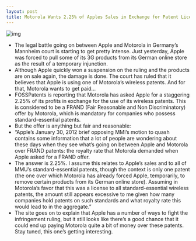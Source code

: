 ```yaml
---
layout: post
title: Motorola Wants 2.25% of Apples Sales in Exchange for Patent License
---
```

![img](http://media.idownloadblog.com/wp-content/uploads/2011/12/scale-apple-motorola.jpg)
* The legal battle going on between Apple and Motorola in Germany’s Mannheim court is starting to get pretty intense. Just yesterday, Apple was forced to pull some of its 3G products from its German online store as the result of a temporary injunction.
* Although Apple quickly won a suspension on the ruling and the products are on sale again, the damage is done. The court has ruled that it believes that Apple is using one of Motorola’s wireless patents. And for that, Motorola wants to get paid…
* FOSSPatents is reporting that Motorola has asked Apple for a staggering 2.25% of its profits in exchange for the use of its wireless patents. This is considered to be a FRAND (Fair Reasonable and Non Discriminatory) offer by Motorola, which is mandatory for companies who possess standard-essential patents.
* But the offer is anything but fair and reasonable:
* “Apple’s January 30, 2012 brief opposing MMI’s motion to quash contains some information that a lot of people are wondering about these days when they see what’s going on between Apple and Motorola over FRAND patents: the royalty rate that Motorola demanded when Apple asked for a FRAND offer.
* The answer is 2.25%. I assume this relates to Apple’s sales and to all of MMU’s standard-essential patents, though the context is only one patent (the one over which Motorola has already forced Apple, temporarily, to remove certain products from its German online store). Assuming in Motorola’s favor that this was a license to all standard-essential wireless patents, the amount still appears excessive to me given how many companies hold patents on such standards and what royalty rate this would lead to in the aggregate.”
* The site goes on to explain that Apple has a number of ways to fight the infringement ruling, but it still looks like there’s a good chance that it could end up paying Motorola quite a bit of money over these patents. Stay tuned, this one’s getting interesting.


